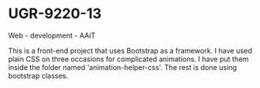 # UGR-9220-13
Web - development - AAiT

This is a front-end project that uses Bootstrap as a framework.
I have used plain CSS on three occasions for complicated animations. I have put them inside the folder named 'animation-helper-css'.
The rest is done using bootstrap classes.
